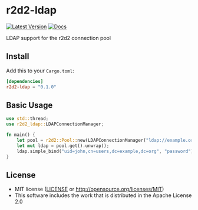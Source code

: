 # r2d2-ldap
[![Latest Version](https://img.shields.io/crates/v/r2d2-ldap.svg)](https://crates.io/crates/r2d2-ldap)
[![Docs](https://docs.rs/r2d2-ldap/badge.svg)](https://docs.rs/r2d2-ldap)

LDAP support for the r2d2 connection pool

## Install

Add this to your `Cargo.toml`:

```toml
[dependencies]
r2d2-ldap = "0.1.0"
```

## Basic Usage

```rust
use std::thread;
use r2d2_ldap::LDAPConnectionManager;

fn main() {
    let pool = r2d2::Pool::new(LDAPConnectionManager("ldap://example.org")).unwrap();
    let mut ldap = pool.get().unwrap();
    ldap.simple_bind("uid=john,cn=users,dc=example,dc=org", "password").unwrap();
}
```

## License
 * MIT license ([LICENSE](LICENSE) or http://opensource.org/licenses/MIT)
 * This software includes the work that is distributed in the Apache License 2.0
